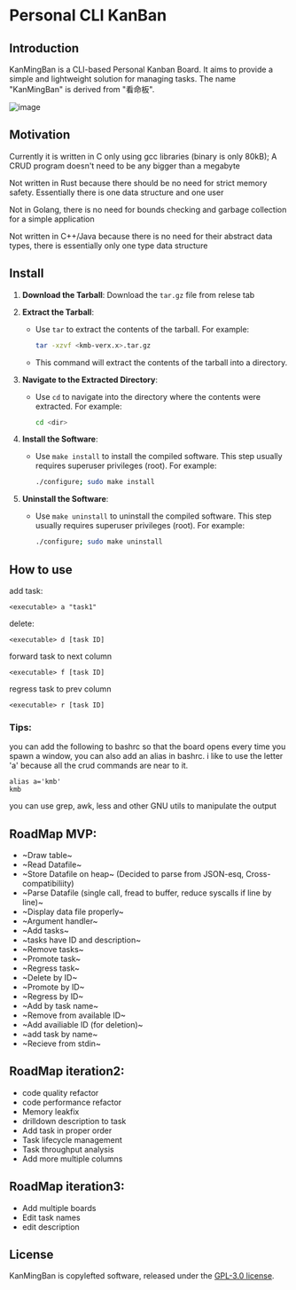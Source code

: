 # Personal CLI KanBan
## Introduction

KanMingBan is a CLI-based Personal Kanban Board. It aims to provide a simple and lightweight solution for managing tasks. 
The name "KanMingBan" is derived from "看命板".

![image](https://github.com/MrJeremyKhoo/KanMingBan/assets/73585045/089f602b-01af-4618-b9b7-a5697789fd04)
## Motivation

Currently it is written in C only using gcc libraries (binary is only 80kB); A CRUD program doesn't need to be any bigger than a megabyte

Not written in Rust because there should be no need for strict memory safety. Essentially there is one data structure and one user

Not in Golang, there is no need for bounds checking and garbage collection for a simple application

Not written in C++/Java because there is no need for their abstract data types, there is essentially only one type data structure


## Install

1. **Download the Tarball**: Download the `tar.gz` file from relese tab


2. **Extract the Tarball**:
   - Use `tar` to extract the contents of the tarball. For example:
     ```bash
     tar -xzvf <kmb-verx.x>.tar.gz
     ```
   - This command will extract the contents of the tarball into a directory.

3. **Navigate to the Extracted Directory**:
   - Use `cd` to navigate into the directory where the contents were extracted. For example:
     ```bash
     cd <dir>
     ```
4. **Install the Software**:
   - Use `make install` to install the compiled software. This step usually requires superuser privileges (root). For example:

     ```bash
     ./configure; sudo make install
5. **Uninstall the Software**:
   - Use `make uninstall` to uninstall the compiled software. This step usually requires superuser privileges (root). For example:

     ```bash
     ./configure; sudo make uninstall
     
## How to use
add task:
```
<executable> a "task1" 
```
delete:
```
<executable> d [task ID]
```
forward task to next column
```
<executable> f [task ID]
```
regress task to prev column
```
<executable> r [task ID]
```
### Tips:
you can add the following to bashrc so that the board opens every time you spawn a window, you can also add an alias in bashrc. i like to use the letter 'a' because all the crud commands are near to it.
```
alias a='kmb'
kmb
```
you can use grep, awk, less and other GNU utils to manipulate the output

## RoadMap MVP:
- ~Draw table~
- ~Read Datafile~
- ~Store Datafile on heap~ (Decided to parse from JSON-esq, Cross-compatibiliity)
- ~Parse Datafile (single call, fread to buffer, reduce syscalls if line by line)~
- ~Display data file properly~
- ~Argument handler~
- ~Add tasks~
- ~tasks have ID and description~
- ~Remove tasks~
- ~Promote task~
- ~Regress task~
- ~Delete by ID~
- ~Promote by ID~
- ~Regress by ID~
- ~Add by task name~
- ~Remove from available ID~
- ~Add availiable ID (for deletion)~
- ~add task by name~
- ~Recieve from stdin~
## RoadMap iteration2:
- code quality refactor
- code performance refactor
- Memory leakfix
- drilldown description to task
- Add task in proper order
- Task lifecycle management
- Task throughput analysis
- Add more multiple columns

## RoadMap iteration3:
- Add multiple boards
- Edit task names
- edit description



## License

KanMingBan is copylefted software, released under the [GPL-3.0 license](https://www.gnu.org/licenses/gpl-3.0.en.html).
